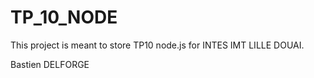 # TP_10_NODE
This project is meant to store TP10 node.js for INTES IMT LILLE DOUAI.

Bastien DELFORGE
